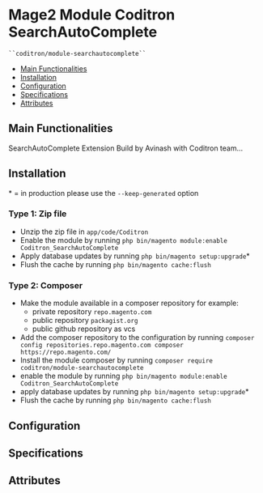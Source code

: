 # Mage2 Module Coditron SearchAutoComplete

    ``coditron/module-searchautocomplete``

 - [Main Functionalities](#markdown-header-main-functionalities)
 - [Installation](#markdown-header-installation)
 - [Configuration](#markdown-header-configuration)
 - [Specifications](#markdown-header-specifications)
 - [Attributes](#markdown-header-attributes)


## Main Functionalities
SearchAutoComplete Extension Build by Avinash with Coditron team... 

## Installation
\* = in production please use the `--keep-generated` option

### Type 1: Zip file

 - Unzip the zip file in `app/code/Coditron`
 - Enable the module by running `php bin/magento module:enable Coditron_SearchAutoComplete`
 - Apply database updates by running `php bin/magento setup:upgrade`\*
 - Flush the cache by running `php bin/magento cache:flush`

### Type 2: Composer

 - Make the module available in a composer repository for example:
    - private repository `repo.magento.com`
    - public repository `packagist.org`
    - public github repository as vcs
 - Add the composer repository to the configuration by running `composer config repositories.repo.magento.com composer https://repo.magento.com/`
 - Install the module composer by running `composer require coditron/module-searchautocomplete`
 - enable the module by running `php bin/magento module:enable Coditron_SearchAutoComplete`
 - apply database updates by running `php bin/magento setup:upgrade`\*
 - Flush the cache by running `php bin/magento cache:flush`


## Configuration




## Specifications




## Attributes



